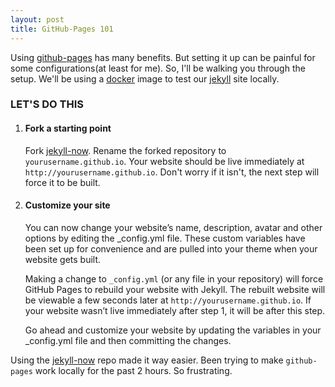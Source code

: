 ```yaml
---
layout: post
title: GitHub-Pages 101
---
```


Using [github-pages](https://pages.github.com/) has many benefits. But setting it up can be painful for some configurations(at least for me). So, I'll be walking you through the setup. We'll be using a [docker](https://www.docker.com/) image to test our [jekyll](https://jekyllrb.com/) site locally.

### LET'S DO THIS

1. #### Fork a starting point

   Fork [jekyll-now](https://github.com/barryclark/jekyll-now). Rename the forked repository to `yourusername.github.io`. Your website should be live immediately at `http://yourusername.github.io`. Don't worry if it isn't, the next step will force it to be built.

2. #### Customize your site

   You can now change your website’s name, description, avatar and other options by editing the _config.yml file. These custom variables have been set up for convenience and are pulled into your theme when your website gets built.

   Making a change to `_config.yml` (or any file in your repository) will force GitHub Pages to rebuild your website with Jekyll. The rebuilt website will be viewable a few seconds later at `http://yourusername.github.io`. If your website wasn’t live immediately after step 1, it will be after this step.

   Go ahead and customize your website by updating the variables in your _config.yml file and then committing the changes.



Using the [jekyll-now](https://www.smashingmagazine.com/2014/08/build-blog-jekyll-github-pages/) repo made it way easier. Been trying to make `github-pages` work locally for the past 2 hours. So frustrating.
